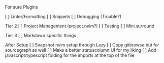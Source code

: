For sure Plugins

[ ] Linter/Formatting
[ ] Snippets
[ ] Debugging (Trouble?)

Tier 2
[ ] Project Management (project.nvim?)
[ ] Testing
[ ] Mini.surround

Tier 3
[ ] Markdown specific things

After Setup
[ ] Snapshot nvim setup through Lazy
[ ] Copy gitbrowse but for sourcegraph as well
[ ] Make a better statuscolumn UI for my liking
[ ] Add javascript/typescript folding for the imports at the top of the file
